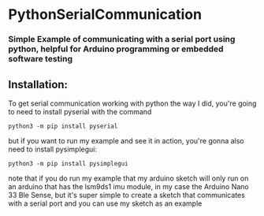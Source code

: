 # PythonSerialCommunication

### Simple Example of communicating with a serial port using python, helpful for Arduino programming or embedded software testing

## Installation:
 To get serial communication working with python the way I did, you're going to need to install pyserial with the command
 
 `python3 -m pip install pyserial`
 
 but if you want to run my example and see it in action, you're gonna also need to install pysimplegui:
 
 `python3 -m pip install pysimplegui`
 
 note that if you do run my example that my arduino sketch will only run on an arduino that has the lsm9ds1 imu module, in my case the Arduino Nano 33 Ble Sense, but it's super     simple to create a sketch that communicates with a serial port and you can use my sketch as an example
